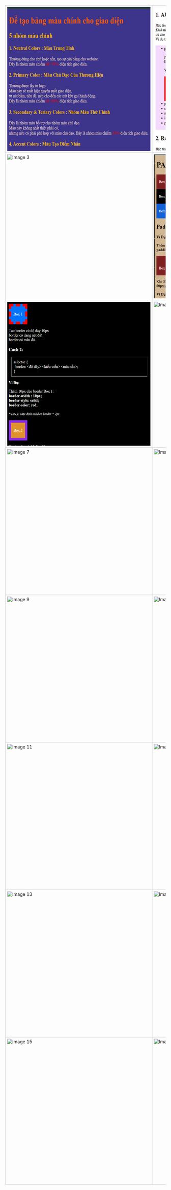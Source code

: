 <table style="border-collapse: collapse;">
  <tr>
    <td style="padding: 5px; border: 1px solid #ccc;">
      <img src="images/1.png" alt="Image 1" width="450" height="450" style="display:block; margin:auto;">
    </td>
    <td style="padding: 5px; border: 1px solid #ccc;">
      <img src="images/2.png" alt="Image 2" width="450" height="450" style="display:block; margin:auto;">
    </td>
  </tr>
  <tr>
    <td style="padding: 5px; border: 1px solid #ccc;">
      <img src="images/img3.png" alt="Image 3" width="450" height="450" style="display:block; margin:auto;">
    </td>
    <td style="padding: 5px; border: 1px solid #ccc;">
      <img src="images/4.png" alt="Image 4" width="450" height="450" style="display:block; margin:auto;">
    </td>
  </tr>
  <tr>
    <td style="padding: 5px; border: 1px solid #ccc;">
      <img src="images/5.png" alt="Image 5" width="450" height="450" style="display:block; margin:auto;">
    </td>
    <td style="padding: 5px; border: 1px solid #ccc;">
      <img src="images/img6.png" alt="Image 6" width="450" height="450" style="display:block; margin:auto;">
    </td>
  </tr>
  <tr>
    <td style="padding: 5px; border: 1px solid #ccc;">
      <img src="images/img7.png" alt="Image 7" width="450" height="450" style="display:block; margin:auto;">
    </td>
    <td style="padding: 5px; border: 1px solid #ccc;">
      <img src="images/img8.png" alt="Image 8" width="450" height="450" style="display:block; margin:auto;">
    </td>
  </tr>
  <tr>
    <td style="padding: 5px; border: 1px solid #ccc;">
      <img src="images/img9.png" alt="Image 9" width="450" height="450" style="display:block; margin:auto;">
    </td>
    <td style="padding: 5px; border: 1px solid #ccc;">
      <img src="images/img10.png" alt="Image 10" width="450" height="450" style="display:block; margin:auto;">
    </td>
  </tr>
  <tr>
    <td style="padding: 5px; border: 1px solid #ccc;">
      <img src="images/img11.png" alt="Image 11" width="450" height="450" style="display:block; margin:auto;">
    </td>
    <td style="padding: 5px; border: 1px solid #ccc;">
      <img src="images/img12.png" alt="Image 12" width="450" height="450" style="display:block; margin:auto;">
    </td>
  </tr>
  <tr>
    <td style="padding: 5px; border: 1px solid #ccc;">
      <img src="images/img13.png" alt="Image 13" width="450" height="450" style="display:block; margin:auto;">
    </td>
    <td style="padding: 5px; border: 1px solid #ccc;">
      <img src="images/img14.png" alt="Image 14" width="450" height="450" style="display:block; margin:auto;">
    </td>
  </tr>
  <tr>
    <td style="padding: 5px; border: 1px solid #ccc;">
      <img src="images/img15.png" alt="Image 15" width="450" height="450" style="display:block; margin:auto;">
    </td>
    <td style="padding: 5px; border: 1px solid #ccc;">
      <img src="images/img16.png" alt="Image 16" width="450" height="450" style="display:block; margin:auto;">
    </td>
  </tr>
</table>
